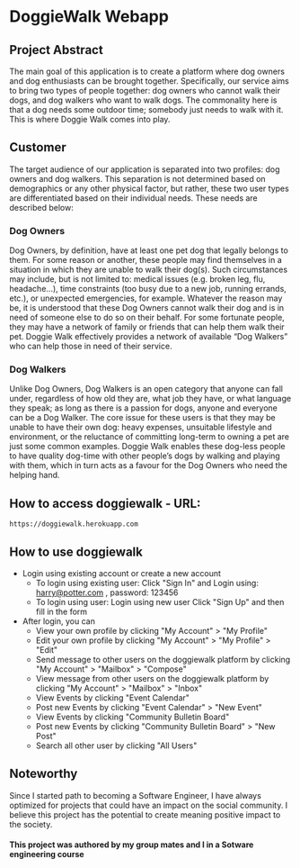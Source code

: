 # DoggieWalk Webapp #

## Project Abstract ##

The main goal of this application is to create a platform where dog owners and dog enthusiasts can be brought together. Specifically, our service aims to bring two types of people together: dog owners who cannot walk their dogs, and dog walkers who want to walk dogs. The commonality here is that a dog needs some outdoor time; somebody just needs to walk with it. This is where Doggie Walk comes into play.

## Customer ## 

The target audience of our application is separated into two profiles: dog owners and dog walkers. This separation is not determined based on demographics or any other physical factor, but rather, these two user types are differentiated based on their individual needs. These needs are described below:

### Dog Owners ###

Dog Owners, by definition, have at least one pet dog that legally belongs to them. For some reason or another, these people may find themselves in a situation in which they are unable to walk their dog(s). Such circumstances may include, but is not limited to: medical issues (e.g. broken leg, flu, headache...), time constraints (too busy due to a new job, running errands, etc.), or unexpected emergencies, for example. Whatever the reason may be, it is understood that these Dog Owners cannot walk their dog and is in need of someone else to do so on their behalf. For some fortunate people, they may have a network of family or friends that can help them walk their pet. Doggie Walk effectively provides a network of available “Dog Walkers” who can help those in need of their service.

### Dog Walkers ###

Unlike Dog Owners, Dog Walkers is an open category that anyone can fall under, regardless of how old they are, what job they have, or what language they speak; as long as there is a passion for dogs, anyone and everyone can be a Dog Walker. The core issue for these users is that they may be unable to have their own dog: heavy expenses, unsuitable lifestyle and environment, or the reluctance of committing long-term to owning a pet are just some common examples. Doggie Walk enables these dog-less people to have quality dog-time with other people’s dogs by walking and playing with them, which in turn acts as a favour for the Dog Owners who need the helping hand.


## How to access doggiewalk - URL: ##

```
https://doggiewalk.herokuapp.com
```


## How to use doggiewalk ##

* Login using existing account or create a new account
  * To login using existing user: Click "Sign In" and Login using: harry@potter.com , password: 123456
  * To login using user: Login using new user Click "Sign Up" and then fill in the form
* After login, you can
  * View your own profile by clicking "My Account" > "My Profile"
  *  Edit your own profile by clicking "My Account" > "My Profile" > "Edit"
  *  Send message to other users on the doggiewalk platform by clicking "My Account" > "Mailbox" > "Compose"
  *  View message from other users on the doggiewalk platform by clicking "My Account" > "Mailbox" > "Inbox"
  *  View Events by clicking "Event Calendar" 
  *  Post new Events by clicking "Event Calendar" > "New Event" 
  *  View Events by clicking "Community Bulletin Board" 
  *  Post new Events by clicking "Community Bulletin Board" > "New Post" 
  *  Search all other user by clicking "All Users" 
 
## Noteworthy ##

Since I started path to becoming a Software Engineer, I have always optimized for projects that could have an impact on the social community. I believe this project has the potential to create meaning positive impact to the society.

#### This project was authored by my group mates and I in a Sotware engineering course ####
  
  
